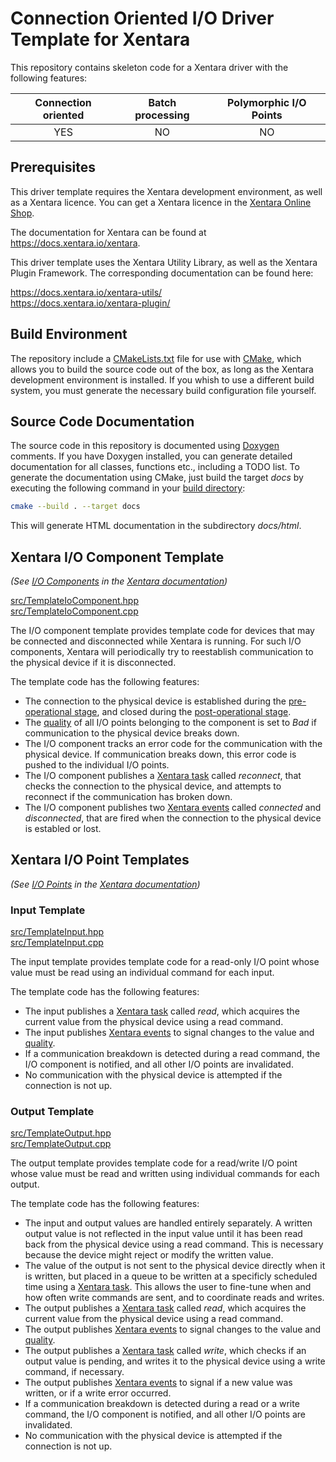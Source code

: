 # Connection Oriented I/O Driver Template for Xentara

This repository contains skeleton code for a Xentara driver with the following features:

Connection oriented | Batch processing | Polymorphic I/O Points
:-----------------: | :--------------: | :--------------------:
YES                 | NO               | NO

## Prerequisites

This driver template requires the Xentara development environment, as well as a Xentara licence. You can get a Xentara
licence in the [Xentara Online Shop](https://www.xentara.io/product/xentara-for-industrial-automation/).

The documentation for Xentara can be found at https://docs.xentara.io/xentara.

This driver template uses the Xentara Utility Library, as well as the Xentara Plugin Framework. The corresponding documentation can be found here:

https://docs.xentara.io/xentara-utils/  
https://docs.xentara.io/xentara-plugin/

## Build Environment

The repository include a [CMakeLists.txt](CMakeLists.txt) file for use with [CMake](https://cmake.org/), which allows you to build the source code
out of the box, as long as the Xentara development environment is installed. If you whish to use a different build system, you must generate the
necessary build configuration file yourself.

## Source Code Documentation

The source code in this repository is documented using [Doxygen](https://doxygen.nl/) comments. If you have Doxygen installed, you can
generate detailed documentation for all classes, functions etc., including a TODO list. To generate the documentation using CMake, just
build the target *docs* by executing the following command in your [build directory](https://cmake.org/cmake/help/latest/manual/cmake.1.html#generate-a-project-buildsystem):

~~~sh
cmake --build . --target docs
~~~

This will generate HTML documentation in the subdirectory *docs/html*.

## Xentara I/O Component Template

*(See [I/O Components](https://docs.xentara.io/xentara/xentara_io_components.html) in the [Xentara documentation](https://docs.xentara.io/xentara/))*

[src/TemplateIoComponent.hpp](src/TemplateIoComponent.hpp)  
[src/TemplateIoComponent.cpp](src/TemplateIoComponent.cpp)

The I/O component template provides template code for devices that may be connected and disconnected while Xentara is running.
For such I/O components, Xentara will periodically try to reestablish communication to the physical device if it is disconnected.

The template code has the following features:

- The connection to the physical device is established during the [pre-operational stage](https://docs.xentara.io/xentara/xentara_operational_stages.html#xentara_operational_stages_pre_operational),
  and closed during the [post-operational stage](https://docs.xentara.io/xentara/xentara_operational_stages.html#xentara_operational_stages_post_operational).
- The [quality](https://docs.xentara.io/xentara/xentara_io_points.html#xentara_io_points_quality) of all I/O points belonging to the component
  is set to *Bad* if communication to the physical device breaks down.
- The I/O component tracks an error code for the communication with the physical device. If communication breaks down, this error code is pushed
  to the individual I/O points.
- The I/O component publishes a [Xentara task](https://docs.xentara.io/xentara/xentara_element_members.html#xentara_tasks) called *reconnect*,
  that checks the connection to the physical device, and attempts to reconnect if the communication has broken down.
- The I/O component publishes two [Xentara events](https://docs.xentara.io/xentara/xentara_element_members.html#xentara_events) called *connected*
  and *disconnected*, that are fired when the connection to the physical device is establed or lost.

## Xentara I/O Point Templates

*(See [I/O Points](https://docs.xentara.io/xentara/xentara_io_points.html) in the [Xentara documentation](https://docs.xentara.io/xentara/))*

### Input Template

[src/TemplateInput.hpp](src/TemplateInput.hpp)  
[src/TemplateInput.cpp](src/TemplateInput.cpp)  

The input template provides template code for a read-only I/O point whose value must be read using an individual command for each input.

The template code has the following features:

- The input publishes a [Xentara task](https://docs.xentara.io/xentara/xentara_element_members.html#xentara_tasks) called *read*,
  which acquires the current value from the physical device using a read command.
- The input publishes [Xentara events](https://docs.xentara.io/xentara/xentara_element_members.html#xentara_events) to signal changes
  to the value and [quality](https://docs.xentara.io/xentara/xentara_io_points.html#xentara_io_points_quality).
- If a communication breakdown is detected during a read command, the I/O component is notified, and all other I/O points are invalidated.
- No communication with the physical device is attempted if the connection is not up.

### Output Template

[src/TemplateOutput.hpp](src/TemplateOutput.hpp)  
[src/TemplateOutput.cpp](src/TemplateOutput.cpp)

The output template provides template code for a read/write I/O point whose value must be read and written using individual commands for each output.

The template code has the following features:

- The input and output values are handled entirely separately. A written output value is not reflected in the input value until
  it has been read back from the physical device using a read command. This is necessary because the device might reject or
  modify the written value.
- The value of the output is not sent to the physical device directly when it is written, but placed in a queue to be written at
  a specificly scheduled time using a [Xentara task](https://docs.xentara.io/xentara/xentara_element_members.html#xentara_tasks).
  This allows the user to fine-tune when and how often write commands are sent, and to coordinate reads and writes.
- The output publishes a [Xentara task](https://docs.xentara.io/xentara/xentara_element_members.html#xentara_tasks) called *read*,
  which acquires the current value from the physical device using a read command.
- The output publishes [Xentara events](https://docs.xentara.io/xentara/xentara_element_members.html#xentara_events) to signal changes
  to the value and [quality](https://docs.xentara.io/xentara/xentara_io_points.html#xentara_io_points_quality).
- The output publishes a [Xentara task](https://docs.xentara.io/xentara/xentara_element_members.html#xentara_tasks) called *write*,
  which checks if an output value is pending, and writes it to the physical device using a write command, if necessary.
- The output publishes [Xentara events](https://docs.xentara.io/xentara/xentara_element_members.html#xentara_events) to signal if
  a new value was written, or if a write error occurred. 
- If a communication breakdown is detected during a read or a write command, the I/O component is notified, and all other I/O points
  are invalidated.
- No communication with the physical device is attempted if the connection is not up.
